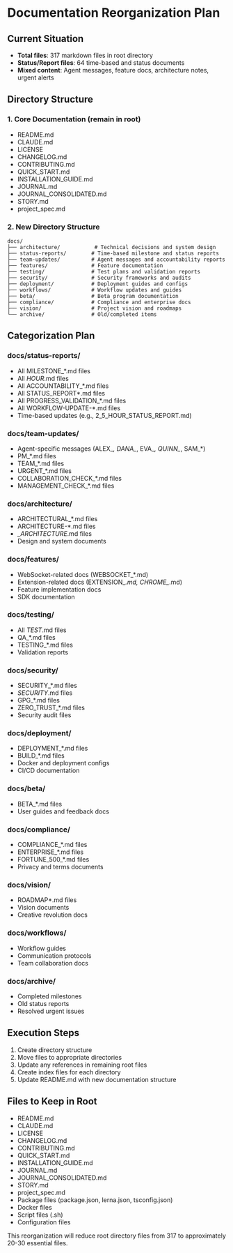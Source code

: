 # Documentation Reorganization Plan

## Current Situation
- **Total files**: 317 markdown files in root directory
- **Status/Report files**: 64 time-based and status documents
- **Mixed content**: Agent messages, feature docs, architecture notes, urgent alerts

## Directory Structure

### 1. Core Documentation (remain in root)
- README.md
- CLAUDE.md
- LICENSE
- CHANGELOG.md
- CONTRIBUTING.md
- QUICK_START.md
- INSTALLATION_GUIDE.md
- JOURNAL.md
- JOURNAL_CONSOLIDATED.md
- STORY.md
- project_spec.md

### 2. New Directory Structure

```
docs/
├── architecture/           # Technical decisions and system design
├── status-reports/        # Time-based milestone and status reports
├── team-updates/          # Agent messages and accountability reports
├── features/              # Feature documentation
├── testing/               # Test plans and validation reports
├── security/              # Security frameworks and audits
├── deployment/            # Deployment guides and configs
├── workflows/             # Workflow updates and guides
├── beta/                  # Beta program documentation
├── compliance/            # Compliance and enterprise docs
├── vision/                # Project vision and roadmaps
└── archive/               # Old/completed items

```

## Categorization Plan

### docs/status-reports/
- All MILESTONE_*.md files
- All *_HOUR_*.md files
- All ACCOUNTABILITY_*.md files
- All STATUS_REPORT*.md files
- All PROGRESS_VALIDATION_*.md files
- All WORKFLOW-UPDATE-*.md files
- Time-based updates (e.g., 2_5_HOUR_STATUS_REPORT.md)

### docs/team-updates/
- Agent-specific messages (ALEX_*, DANA_*, EVA_*, QUINN_*, SAM_*)
- PM_*.md files
- TEAM_*.md files
- URGENT_*.md files
- COLLABORATION_CHECK_*.md files
- MANAGEMENT_CHECK_*.md files

### docs/architecture/
- ARCHITECTURAL_*.md files
- ARCHITECTURE-*.md files
- *_ARCHITECTURE*.md files
- Design and system documents

### docs/features/
- WebSocket-related docs (WEBSOCKET_*.md)
- Extension-related docs (EXTENSION_*.md, CHROME_*.md)
- Feature implementation docs
- SDK documentation

### docs/testing/
- All *_TEST_*.md files
- QA_*.md files
- TESTING_*.md files
- Validation reports

### docs/security/
- SECURITY_*.md files
- *_SECURITY_*.md files
- GPG_*.md files
- ZERO_TRUST_*.md files
- Security audit files

### docs/deployment/
- DEPLOYMENT_*.md files
- BUILD_*.md files
- Docker and deployment configs
- CI/CD documentation

### docs/beta/
- BETA_*.md files
- User guides and feedback docs

### docs/compliance/
- COMPLIANCE_*.md files
- ENTERPRISE_*.md files
- FORTUNE_500_*.md files
- Privacy and terms documents

### docs/vision/
- ROADMAP*.md files
- Vision documents
- Creative revolution docs

### docs/workflows/
- Workflow guides
- Communication protocols
- Team collaboration docs

### docs/archive/
- Completed milestones
- Old status reports
- Resolved urgent issues

## Execution Steps

1. Create directory structure
2. Move files to appropriate directories
3. Update any references in remaining root files
4. Create index files for each directory
5. Update README.md with new documentation structure

## Files to Keep in Root
- README.md
- CLAUDE.md
- LICENSE
- CHANGELOG.md
- CONTRIBUTING.md
- QUICK_START.md
- INSTALLATION_GUIDE.md
- JOURNAL.md
- JOURNAL_CONSOLIDATED.md
- STORY.md
- project_spec.md
- Package files (package.json, lerna.json, tsconfig.json)
- Docker files
- Script files (.sh)
- Configuration files

This reorganization will reduce root directory files from 317 to approximately 20-30 essential files.